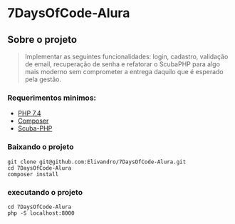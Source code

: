 # 7DaysOfCode-Alura

## Sobre o projeto

>Implementar as seguintes funcionalidades: login, cadastro, validação de email, recuperação de senha e refatorar o ScubaPHP para algo mais moderno sem comprometer a entrega daquilo que é esperado pela gestão.


### Requerimentos minimos:

- [PHP 7.4](https://www.php.net/)
- [Composer](https://getcomposer.org/)
- [Scuba-PHP](https://packagist.org/packages/davidmeth/scuba-php)


### Baixando o projeto

```
git clone git@github.com:Elivandro/7DaysOfCode-Alura.git
cd 7DaysOfCode-Alura
composer install
```

### executando o projeto

```
cd 7DaysOfCode-Alura
php -S localhost:8000
```